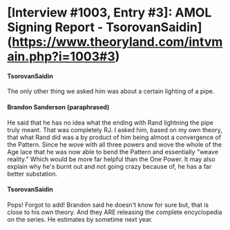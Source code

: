 # [Interview #1003, Entry #3]: AMOL Signing Report - TsorovanSaidin](https://www.theoryland.com/intvmain.php?i=1003#3)

#### TsorovanSaidin

The only other thing we asked him was about a certain lighting of a pipe.

#### Brandon Sanderson (paraphrased)

He said that he has no idea what the ending with Rand lightning the pipe truly meant. That was completely RJ. I asked him, based on my own theory, that what Rand did was a by product of him being almost a convergence of the Pattern. Since he wove with all three powers and wove the whole of the Age lace that he was now able to bend the Pattern and essentially "weave reality." Which would be more far helpful than the One Power. It may also explain why he's burnt out and not going crazy because of, he has a far better substation.

#### TsorovanSaidin

Pops! Forgot to add! Brandon said he doesn't know for sure but, that is close to his own theory. And they ARE releasing the complete encyclopedia on the series. He estimates by sometime next year.

